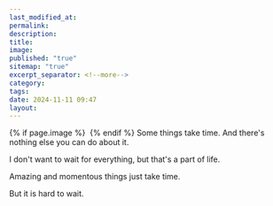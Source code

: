 ```yaml
---
last_modified_at: 
permalink: 
description: 
title: 
image: 
published: "true"
sitemap: "true"
excerpt_separator: <!--more-->
category: 
tags: 
date: 2024-11-11 09:47
layout:
---
```



{% if page.image %} <img src="{{ page.image }}" alt=""> {% endif %}
Some things take time. And there's nothing else you can do about it. 

I don't want to wait for everything, but that's a part of life. 

Amazing and momentous things just take time. 

But it is hard to wait. 